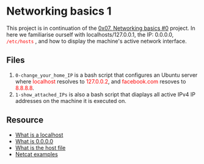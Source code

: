 # Networking basics 1
This project is in continuation of the <a href="https://github.com/KatlegoMachethe/alx-system_engineering-devops/tree/master/0x07-networking_basics" target="_blank">0x07. Networking basics #0</a> project. In here we familiarise ourself with localhosts/127.0.0.1, the IP: 0.0.0.0, <span style="color:red"> `/etc/hosts` </span>, and how to display the machine's active network interface.

## Files
1. `0-change_your_home_IP` is a bash script that configures an Ubuntu server where <span style="color:red">localhost</span> resolves to <span style="color:red">127.0.0.2</span>, and <span style="color:red">facebook.com</span> resoves to <span style="color:red">8.8.8.8</span>.
2. `1-show_attached_IPs` is also a bash script that diaplays all active IPv4 IP addresses on the machine it is executed on.

## Resource
- <a href="https://en.wikipedia.org/wiki/Localhost" target="_blank">What is a localhost</a>
- <a href="https://en.wikipedia.org/wiki/0.0.0.0" target="_blank">What is 0.0.0.0</a>
- <a href="https://www.makeuseof.com/tag/modify-manage-hosts-file-linux/" target="_blank">What is the host file</a>
- <a href="https://www.thegeekstuff.com/2012/04/nc-command-examples/" target="_blank">Netcat examples</a>
